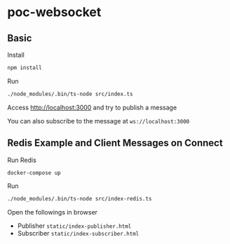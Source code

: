 # poc-websocket


## Basic

Install

```bash
npm install
```

Run

```bash
./node_modules/.bin/ts-node src/index.ts
```

Access [http://localhost:3000](http://localhost:3000) and try to publish a message

You can also subscribe to the message at `ws://localhost:3000`

## Redis Example and Client Messages on Connect

Run Redis

```bash
docker-compose up
```

Run

```bash
./node_modules/.bin/ts-node src/index-redis.ts
```

Open the followings in browser

- Publisher `static/index-publisher.html`
- Subscriber `static/index-subscriber.html`

